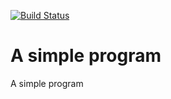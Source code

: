 
[![Build Status](https://travis-ci.com/rutgervandeelen/simple.svg?branch=master)](https://travis-ci.com/rutgervandeelen/simple)

A simple program
================

A simple program
